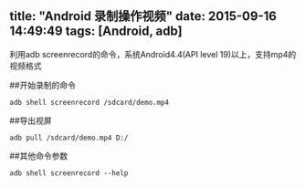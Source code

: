 title: "Android 录制操作视频"
date: 2015-09-16 14:49:49
tags: [Android, adb]
---

利用adb screenrecord的命令，系统Android4.4(API level 19)以上，支持mp4的视频格式

##开始录制的命令

    adb shell screenrecord /sdcard/demo.mp4

##导出视屏

    adb pull /sdcard/demo.mp4 D:/
    
##其他命令参数
    
    adb shell screenrecord --help
    
    